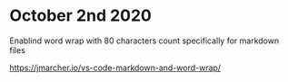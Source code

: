 # October 2nd 2020

Enablind word wrap with 80 characters count specifically for markdown files

https://jmarcher.io/vs-code-markdown-and-word-wrap/
